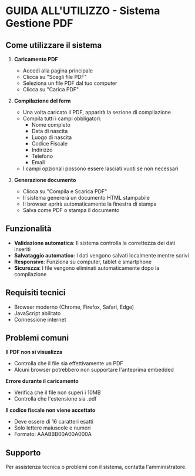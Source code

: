 # GUIDA ALL'UTILIZZO - Sistema Gestione PDF

## Come utilizzare il sistema

1. **Caricamento PDF**
   - Accedi alla pagina principale
   - Clicca su "Scegli file PDF" 
   - Seleziona un file PDF dal tuo computer
   - Clicca su "Carica PDF"

2. **Compilazione del form**
   - Una volta caricato il PDF, apparirà la sezione di compilazione
   - Compila tutti i campi obbligatori:
     - Nome completo
     - Data di nascita
     - Luogo di nascita
     - Codice Fiscale
     - Indirizzo
     - Telefono
     - Email
   - I campi opzionali possono essere lasciati vuoti se non necessari

3. **Generazione documento**
   - Clicca su "Compila e Scarica PDF"
   - Il sistema genererà un documento HTML stampabile
   - Il browser aprirà automaticamente la finestra di stampa
   - Salva come PDF o stampa il documento

## Funzionalità

- **Validazione automatica**: Il sistema controlla la correttezza dei dati inseriti
- **Salvataggio automatico**: I dati vengono salvati localmente mentre scrivi
- **Responsive**: Funziona su computer, tablet e smartphone
- **Sicurezza**: I file vengono eliminati automaticamente dopo la compilazione

## Requisiti tecnici

- Browser moderno (Chrome, Firefox, Safari, Edge)
- JavaScript abilitato
- Connessione internet

## Problemi comuni

**Il PDF non si visualizza**
- Controlla che il file sia effettivamente un PDF
- Alcuni browser potrebbero non supportare l'anteprima embedded

**Errore durante il caricamento**
- Verifica che il file non superi i 10MB
- Controlla che l'estensione sia .pdf

**Il codice fiscale non viene accettato**
- Deve essere di 16 caratteri esatti
- Solo lettere maiuscole e numeri
- Formato: AAABBB00A00A000A

## Supporto

Per assistenza tecnica o problemi con il sistema, contatta l'amministratore.
